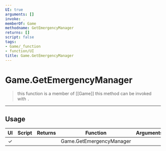 ```yaml
---
UI: true
arguments: []
invoke: .
memberOf: Game
methodname: GetEmergencyManager
returns: []
script: false
tags:
- Game/_function
- function/UI
title: Game.GetEmergencyManager
---
```

# Game.GetEmergencyManager
> this function is a member of [[Game]]
> this method can be invoked with `.`
-----
## Usage
|  UI | Script | Returns | Function | Arguments |
|:---:|:------:|-------:|:--------:|:---------|
|✓| ||Game.GetEmergencyManager||
